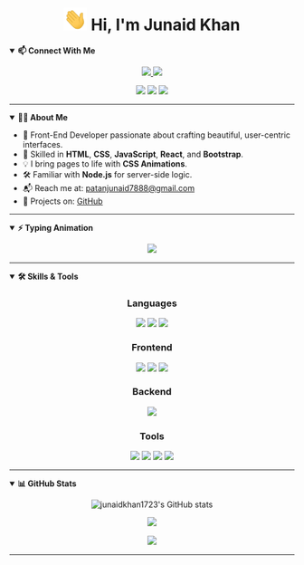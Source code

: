 <h1 align="center">
  <img src="https://raw.githubusercontent.com/ABSphreak/ABSphreak/master/gifs/Hi.gif" height="40"/> Hi, I'm Junaid Khan
</h1>
<details open>
<summary><b>📫 Connect With Me</b></summary>

<p align="center">
  <a href="https://www.linkedin.com/in/junaidkhan1723">
    <img src="https://img.shields.io/badge/LinkedIn-0A66C2?logo=linkedin&logoColor=white" />
  </a>
  <a href="mailto:patanjunaid7888@gmail.com">
    <img src="https://img.shields.io/badge/Email-D14836?logo=gmail&logoColor=white" />
  </a>
</p>
</details>

<p align="center">
  <img src="https://img.shields.io/badge/Focus-Frontend%20Development-blueviolet?style=flat" />
  <img src="https://img.shields.io/badge/Tools-Git%2C%20VSCode%2C%20AI-orange?style=flat" />
  <img src="https://img.shields.io/badge/Stack-React%20%7C%20Node.js-yellowgreen?style=flat" />
</p>

---

<details open>
<summary><b>👨‍💻 About Me</b></summary>

<ul>
  <li>🎨 Front-End Developer passionate about crafting beautiful, user-centric interfaces.</li>
  <li>🔧 Skilled in <strong>HTML</strong>, <strong>CSS</strong>, <strong>JavaScript</strong>, <strong>React</strong>, and <strong>Bootstrap</strong>.</li>
  <li>💡 I bring pages to life with <strong>CSS Animations</strong>.</li>
  <li>🛠️ Familiar with <strong>Node.js</strong> for server-side logic.</li>
  <li>📬 Reach me at: <a href="mailto:patanjunaid7888@gmail.com">patanjunaid7888@gmail.com</a></li>
  <li>📁 Projects on: <a href="https://github.com/junaidkhan1723">GitHub</a></li>
</ul>
</details>

---

<details open>
<summary><b>⚡ Typing Animation</b></summary>

<p align="center">
  <img src="https://readme-typing-svg.demolab.com?font=Fira+Code&pause=1000&color=F7A41D&width=435&lines=Crafting+UI+with+precision+and+passion.;CSS+Animations+%7C+React+%7C+Clean+Design.;Turning+ideas+into+interactive+experiences." />
</p>
</details>

---

<details open>
<summary><b>🛠️ Skills & Tools</b></summary>

<h3 align="center">Languages</h3>
<p align="center">
  <img src="https://img.shields.io/badge/HTML5-E34F26?logo=html5&logoColor=white" />
  <img src="https://img.shields.io/badge/CSS3-1572B6?logo=css3&logoColor=white" />
  <img src="https://img.shields.io/badge/JavaScript-F7DF1E?logo=javascript&logoColor=black" />
</p>

<h3 align="center">Frontend</h3>
<p align="center">
  <img src="https://img.shields.io/badge/React-20232A?logo=react&logoColor=61DAFB" />
  <img src="https://img.shields.io/badge/Bootstrap-563d7c?logo=bootstrap&logoColor=white" />
  <img src="https://img.shields.io/badge/CSS%20Animations-f06529?logo=css3&logoColor=white" />
</p>

<h3 align="center">Backend</h3>
<p align="center">
  <img src="https://img.shields.io/badge/Node.js-339933?logo=nodedotjs&logoColor=white" />
</p>

<h3 align="center">Tools</h3>
<p align="center">
  <img src="https://img.shields.io/badge/VSCode-007ACC?logo=visualstudiocode&logoColor=white" />
  <img src="https://img.shields.io/badge/Git-F05032?logo=git&logoColor=white" />
  <img src="https://img.shields.io/badge/GitHub-181717?logo=github&logoColor=white" />
  <img src="https://img.shields.io/badge/AI%20Tools-%F0%9F%A4%96-informational" />
</p>
</details>

---

<details open>
<summary><b>📊 GitHub Stats</b></summary>

<p align="center">
  <img src="https://github-readme-stats.vercel.app/api?username=junaidkhan1723&show_icons=true&theme=radical" alt="junaidkhan1723's GitHub stats" />
</p>

<p align="center">
  <img src="https://github-readme-streak-stats.herokuapp.com/?user=junaidkhan1723&theme=radical" />
</p>

<p align="center">
  <img src="https://github-readme-stats.vercel.app/api/top-langs/?username=junaidkhan1723&langs_count=10&theme=radical&layout=compact" />
</p>
</details>

---


